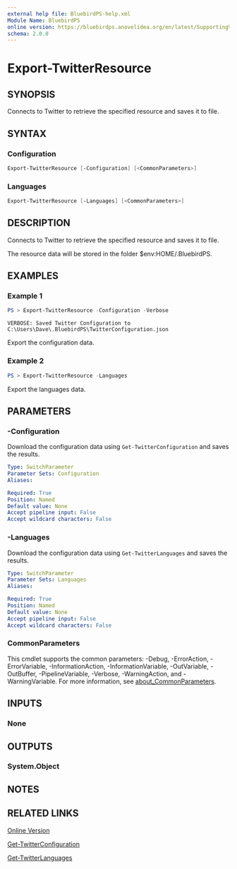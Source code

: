 ```yaml
---
external help file: BluebirdPS-help.xml
Module Name: BluebirdPS
online version: https://bluebirdps.anovelidea.org/en/latest/Supporting%20Commands/Export-TwitterResource
schema: 2.0.0
---
```


# Export-TwitterResource

## SYNOPSIS

Connects to Twitter to retrieve the specified resource and saves it to file.

## SYNTAX

### Configuration

```powershell
Export-TwitterResource [-Configuration] [<CommonParameters>]
```

### Languages

```powershell
Export-TwitterResource [-Languages] [<CommonParameters>]
```

## DESCRIPTION

Connects to Twitter to retrieve the specified resource and saves it to file.

The resource data will be stored in the folder $env:HOME/.BluebirdPS.

## EXAMPLES

### Example 1

```powershell
PS > Export-TwitterResource -Configuration -Verbose
```

```console
VERBOSE: Saved Twitter Configuration to C:\Users\Dave\.BluebirdPS\TwitterConfiguration.json
```

Export the configuration data.

### Example 2

```powershell
PS > Export-TwitterResource -Languages
```

Export the languages data.

## PARAMETERS

### -Configuration

Download the configuration data using `Get-TwitterConfiguration` and saves the results.

```yaml
Type: SwitchParameter
Parameter Sets: Configuration
Aliases:

Required: True
Position: Named
Default value: None
Accept pipeline input: False
Accept wildcard characters: False
```

### -Languages

Download the configuration data using `Get-TwitterLanguages` and saves the results.

```yaml
Type: SwitchParameter
Parameter Sets: Languages
Aliases:

Required: True
Position: Named
Default value: None
Accept pipeline input: False
Accept wildcard characters: False
```

### CommonParameters

This cmdlet supports the common parameters: -Debug, -ErrorAction, -ErrorVariable, -InformationAction, -InformationVariable, -OutVariable, -OutBuffer, -PipelineVariable, -Verbose, -WarningAction, and -WarningVariable. For more information, see [about_CommonParameters](http://go.microsoft.com/fwlink/?LinkID=113216).

## INPUTS

### None

## OUTPUTS

### System.Object

## NOTES

## RELATED LINKS

[Online Version](https://bluebirdps.anovelidea.org/en/latest/Supporting%20Commands/Export-TwitterResource)

[Get-TwitterConfiguration](https://bluebirdps.anovelidea.org/en/latest/Supporting%20Commands/Get-TwitterConfiguration)

[Get-TwitterLanguages](https://bluebirdps.anovelidea.org/en/latest/Supporting%20Commands/Get-TwitterLanguages)
